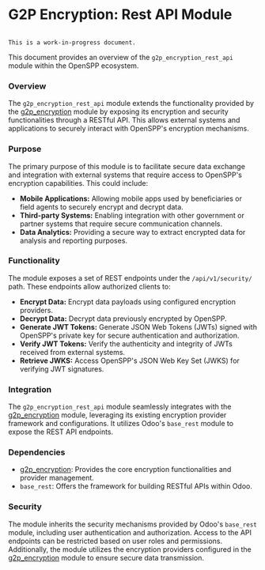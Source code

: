 # G2P Encryption: Rest API Module

```{warning}

This is a work-in-progress document.
```

This document provides an overview of the `g2p_encryption_rest_api` module within the OpenSPP ecosystem.

### Overview

The `g2p_encryption_rest_api` module extends the functionality provided by the [g2p_encryption](./g2p_encryption.md) module by exposing its encryption and security functionalities through a RESTful API. This allows external systems and applications to securely interact with OpenSPP's encryption mechanisms.

### Purpose

The primary purpose of this module is to facilitate secure data exchange and integration with external systems that require access to OpenSPP's encryption capabilities. This could include:

- **Mobile Applications:** Allowing mobile apps used by beneficiaries or field agents to securely encrypt and decrypt data.
- **Third-party Systems:** Enabling integration with other government or partner systems that require secure communication channels.
- **Data Analytics:** Providing a secure way to extract encrypted data for analysis and reporting purposes.

### Functionality

The module exposes a set of REST endpoints under the `/api/v1/security/` path. These endpoints allow authorized clients to:

- **Encrypt Data:** Encrypt data payloads using configured encryption providers.
- **Decrypt Data:** Decrypt data previously encrypted by OpenSPP.
- **Generate JWT Tokens:** Generate JSON Web Tokens (JWTs) signed with OpenSPP's private key for secure authentication and authorization.
- **Verify JWT Tokens:** Verify the authenticity and integrity of JWTs received from external systems.
- **Retrieve JWKS:** Access OpenSPP's JSON Web Key Set (JWKS) for verifying JWT signatures.

### Integration

The `g2p_encryption_rest_api` module seamlessly integrates with the [g2p_encryption](./g2p_encryption.md) module, leveraging its existing encryption provider framework and configurations. It utilizes Odoo's `base_rest` module to expose the REST API endpoints.

### Dependencies

- [g2p_encryption](./g2p_encryption.md): Provides the core encryption functionalities and provider management.
- `base_rest`: Offers the framework for building RESTful APIs within Odoo.

### Security

The module inherits the security mechanisms provided by Odoo's `base_rest` module, including user authentication and authorization. Access to the API endpoints can be restricted based on user roles and permissions. Additionally, the module utilizes the encryption providers configured in the [g2p_encryption](./g2p_encryption.md) module to ensure secure data transmission.
